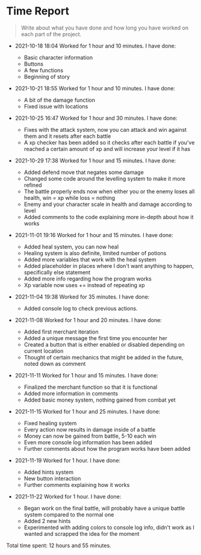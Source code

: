 # Time Report

> Write about what you have done and how long you have worked on each part of the project.

- 2021-10-18 18:04 Worked for 1 hour and 10 minutes. I have done:
  - Basic character information
  - Buttons
  - A few functions
  - Beginning of story

- 2021-10-21 18:55 Worked for 1 hour and 10 minutes. I have done:
  - A bit of the damage function
  - Fixed issue with locations

- 2021-10-25 16:47 Worked for 1 hour and 30 minutes. I have done:
  - Fixes with the attack system, now you can attack and win against them and it resets after each battle
  - A xp checker has been added so it checks after each battle if you've reached a certain amount of xp and will increase your level if it has

- 2021-10-29 17:38 Worked for 1 hour and 15 minutes. I have done:
  - Added defend move that negates some damage
  - Changed some code around the levelling system to make it more refined
  - The battle properly ends now when either you or the enemy loses all health, win = xp while loss = nothing
  - Enemy and your character scale in health and damage according to level
  - Added comments to the code explaining more in-depth about how it works

- 2021-11-01 19:16 Worked for 1 hour and 15 minutes. I have done:
  - Added heal system, you can now heal
  - Healing system is also definite, limited number of potions
  - Added more variables that work with the heal system
  - Added placeholder in places where I don't want anything to happen, specifically else statement
  - Added more info regarding how the program works
  - Xp variable now uses += instead of repeating xp

- 2021-11-04 19:38 Worked for 35 minutes. I have done:
  - Added console log to check previous actions.

- 2021-11-08 Worked for 1 hour and 20 minutes. I have done:
  - Added first merchant iteration
  - Added a unique message the first time you encounter her
  - Created a button that is either enabled or disabled depending on current location
  - Thought of certain mechanics that might be added in the future, noted down as comment
 
 - 2021-11-11 Worked for 1 hour and 15 minutes. I have done:
   - Finalized the merchant function so that it is functional
   - Added more information in comments
   - Added basic money system, nothing gained from combat yet
 
 - 2021-11-15 Worked for 1 hour and 25 minutes. I have done:
   - Fixed healing system
   - Every action now results in damage inside of a battle
   - Money can now be gained from battle, 5-10 each win
   - Even more console log information has been added
   - Further comments about how the program works have been added
 
 - 2021-11-19 Worked for 1 hour. I have done:
   - Added hints system
   - New button interaction
   - Further comments explaining how it works
 
 - 2021-11-22 Worked for 1 hour. I have done:
   - Began work on the final battle, will probably have a unique battle system compared to the normal one
   - Added 2 new hints
   - Experimented with adding colors to console log info, didn't work as I wanted and scrapped the idea for the moment
 
Total time spent: 12 hours and 55 minutes.
